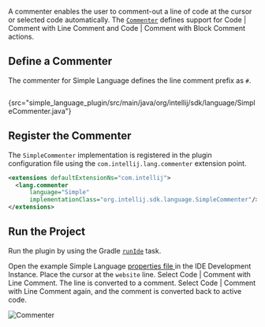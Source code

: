 [//]: # (title: 18. Commenter)

<!-- Copyright 2000-2022 JetBrains s.r.o. and other contributors. Use of this source code is governed by the Apache 2.0 license that can be found in the LICENSE file. -->

<include src="language_and_filetype.md" include-id="custom_language_tutorial_header"></include>

A commenter enables the user to comment-out a line of code at the cursor or selected code automatically.
The [`Commenter`](upsource:///platform/core-api/src/com/intellij/lang/Commenter.java) defines support for <menupath>Code | Comment with Line Comment</menupath> and <menupath>Code | Comment with Block Comment</menupath> actions.

## Define a Commenter

The commenter for Simple Language defines the line comment prefix as `#`.

```java
```
{src="simple_language_plugin/src/main/java/org/intellij/sdk/language/SimpleCommenter.java"}

## Register the Commenter

The `SimpleCommenter` implementation is registered in the plugin configuration file using the `com.intellij.lang.commenter` extension point.

```xml
<extensions defaultExtensionNs="com.intellij">
  <lang.commenter
      language="Simple"
      implementationClass="org.intellij.sdk.language.SimpleCommenter"/>
</extensions>
```

## Run the Project

Run the plugin by using the Gradle [`runIde`](gradle_prerequisites.md#running-a-simple-gradle-based-intellij-platform-plugin) task.

Open the example Simple Language [properties file ](lexer_and_parser_definition.md#run-the-project) in the IDE Development Instance.
Place the cursor at the `website` line.
Select <menupath>Code | Comment with Line Comment</menupath>.
The line is converted to a comment.
Select <menupath>Code | Comment with Line Comment</menupath> again, and the comment is converted back to active code.

![Commenter](commenter.png)
